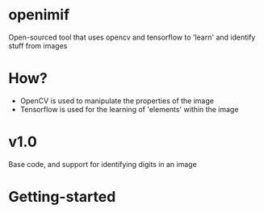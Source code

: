 # openimif
Open-sourced tool that uses opencv and tensorflow to 'learn' and identify stuff from images

# How?
- OpenCV is used to manipulate the properties of the image
- Tensorflow is used for the learning of 'elements' within the image

# v1.0
Base code, and support for identifying digits in an image

# Getting-started
